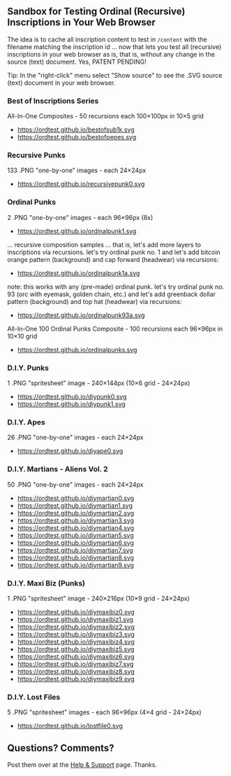 
## Sandbox for Testing Ordinal (Recursive) Inscriptions in Your Web Browser


The idea is to cache all inscription content to test in `/content`
with the filename matching the inscription id ... now that lets
you test all (recursive) inscriptions in your web browser as is, that is, without any change in the source (text) document. 
Yes, PATENT PENDING!


Tip: In the "right-click" menu select "Show source" to see the .SVG  source (text) document in your web browser.



###  Best of Inscriptions Series

All-In-One Composites - 50 recursions each 100×100px in 10×5 grid

-  <https://ordtest.github.io/bestofsub1k.svg>   
-  <https://ordtest.github.io/bestofpepes.svg>



### Recursive Punks

133 .PNG "one-by-one" images - each 24×24px

- <https://ordtest.github.io/recursivepunk0.svg> 


### Ordinal Punks

2 .PNG "one-by-one" images - each 96×96px (8x)

-  <https://ordtest.github.io/ordinalpunk1.svg> 


... recursive composition samples 
... that is, let's add more layers to inscriptions via recursions. let's try ordinal punk no. 1 and let's add bitcoin orange pattern (background) and cap forward (headwear) via recursions:

-  <https://ordtest.github.io/ordinalpunk1a.svg> 

note: this works with any (pre-made) ordinal punk. 
let's try ordinal punk no. 93 (orc with eyemask, golden chain, etc.) and let's add greenback dollar pattern (background) and top hat (headwear) via recursions:

-  <https://ordtest.github.io/ordinalpunk93a.svg> 


All-In-One 100 Ordinal Punks Composite - 100 recursions each 96×96px in 10×10 grid

-  <https://ordtest.github.io/ordinalpunks.svg>


### D.I.Y. Punks

1 .PNG "spritesheet" image - 240×144px (10×6 grid - 24×24px)

- <https://ordtest.github.io/diypunk0.svg>
- <https://ordtest.github.io/diypunk1.svg>


### D.I.Y. Apes

26 .PNG "one-by-one" images - each 24×24px

- <https://ordtest.github.io/diyape0.svg> 

### D.I.Y. Martians - Aliens Vol. 2

50 .PNG "one-by-one" images - each 24×24px

- <https://ordtest.github.io/diymartian0.svg> 
- <https://ordtest.github.io/diymartian1.svg> 
- <https://ordtest.github.io/diymartian2.svg> 
- <https://ordtest.github.io/diymartian3.svg> 
- <https://ordtest.github.io/diymartian4.svg> 
- <https://ordtest.github.io/diymartian5.svg> 
- <https://ordtest.github.io/diymartian6.svg> 
- <https://ordtest.github.io/diymartian7.svg> 
- <https://ordtest.github.io/diymartian8.svg> 
- <https://ordtest.github.io/diymartian9.svg> 


### D.I.Y. Maxi Biz (Punks)

1 .PNG "spritesheet" image - 240×216px (10×9 grid - 24×24px)

- <https://ordtest.github.io/diymaxibiz0.svg>
- <https://ordtest.github.io/diymaxibiz1.svg>
- <https://ordtest.github.io/diymaxibiz2.svg>
- <https://ordtest.github.io/diymaxibiz3.svg>
- <https://ordtest.github.io/diymaxibiz4.svg>
- <https://ordtest.github.io/diymaxibiz5.svg>
- <https://ordtest.github.io/diymaxibiz6.svg>
- <https://ordtest.github.io/diymaxibiz7.svg>
- <https://ordtest.github.io/diymaxibiz8.svg>
- <https://ordtest.github.io/diymaxibiz9.svg>



### D.I.Y. Lost Files

5 .PNG "spritesheet" images - each 96×96px (4×4 grid - 24×24px)

- <https://ordtest.github.io/lostfile0.svg> 



## Questions? Comments?

Post them over at the [Help & Support](https://github.com/geraldb/help) page. Thanks.

